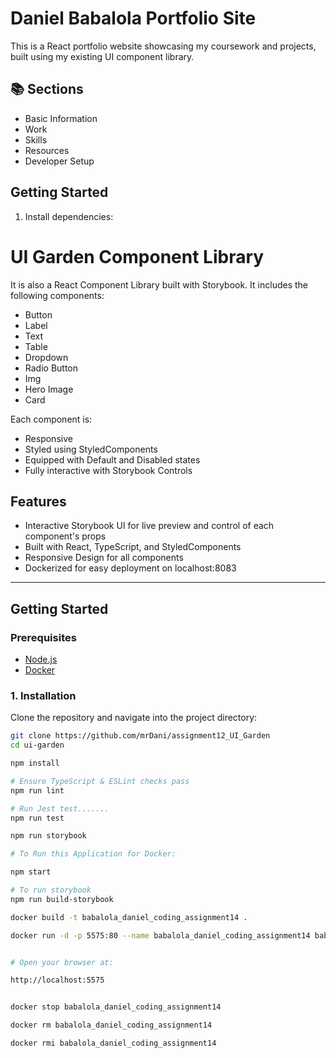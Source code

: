 # Daniel Babalola Portfolio Site

This is a React portfolio website showcasing my coursework and projects, built using my existing UI component library.

## 📚 Sections

- Basic Information
- Work
- Skills
- Resources
- Developer Setup

## Getting Started

1. Install dependencies:

# UI Garden Component Library

It is also a React Component Library built with Storybook. It includes the following components:

- Button
- Label
- Text
- Table
- Dropdown
- Radio Button
- Img
- Hero Image
- Card

Each component is:

- Responsive
- Styled using StyledComponents
- Equipped with Default and Disabled states
- Fully interactive with Storybook Controls

## Features

- Interactive Storybook UI for live preview and control of each component's props
- Built with React, TypeScript, and StyledComponents
- Responsive Design for all components
- Dockerized for easy deployment on localhost:8083

---

## Getting Started

### Prerequisites

- [Node.js](https://nodejs.org/en/download/)
- [Docker](https://docs.docker.com/get-docker/)

### 1. Installation

Clone the repository and navigate into the project directory:

```bash
git clone https://github.com/mrDani/assignment12_UI_Garden
cd ui-garden

npm install

# Ensure TypeScript & ESLint checks pass
npm run lint

# Run Jest test.......
npm run test

npm run storybook

# To Run this Application for Docker:

npm start

# To run storybook
npm run build-storybook

docker build -t babalola_daniel_coding_assignment14 .

docker run -d -p 5575:80 --name babalola_daniel_coding_assignment14 babalola_daniel_coding_assignment14


# Open your browser at:

http://localhost:5575


docker stop babalola_daniel_coding_assignment14

docker rm babalola_daniel_coding_assignment14

docker rmi babalola_daniel_coding_assignment14

```
